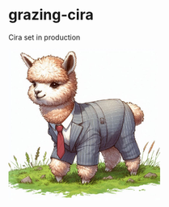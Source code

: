 # grazing-cira
Cira set in production


<img src="https://github.com/AxelGard/grazing-cira/blob/master/doc/cira-grazing.jpeg" alt="drawing" style="width:300px;"/>
